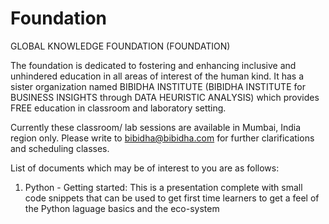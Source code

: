 # Foundation

GLOBAL KNOWLEDGE FOUNDATION (FOUNDATION)

The foundation is dedicated to fostering and enhancing inclusive and unhindered education in all areas of interest of the human kind.
It has a sister organization named BIBIDHA INSTITUTE (BIBIDHA INSTITUTE for BUSINESS INSIGHTS through DATA HEURISTIC ANALYSIS) which provides FREE education in classroom and laboratory setting.

Currently these classroom/ lab sessions are available in Mumbai, India region only. Please write to bibidha@bibidha.com for further clarifications and scheduling classes.

List of documents which may be of interest to you are as follows:

1. Python - Getting started: This is a presentation complete with small code snippets that can be used to get first time learners to get a feel of the Python laguage basics and the eco-system
